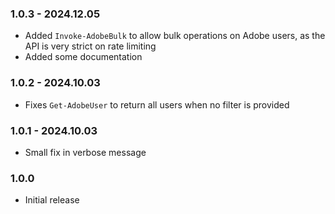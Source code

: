 ﻿### 1.0.3 - 2024.12.05
- Added `Invoke-AdobeBulk` to allow bulk operations on Adobe users, as the API is very strict on rate limiting
- Added some documentation

### 1.0.2 - 2024.10.03
- Fixes `Get-AdobeUser` to return all users when no filter is provided

### 1.0.1 - 2024.10.03
- Small fix in verbose message

### 1.0.0
- Initial release